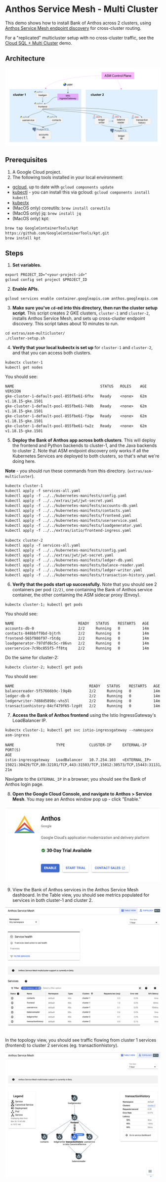 # Anthos Service Mesh - Multi Cluster

This demo shows how to install Bank of Anthos across 2 clusters, using [Anthos Service Mesh endpoint discovery](https://cloud.google.com/service-mesh/docs/managed-control-plane#configure_endpoint_discovery_only_for_multi-cluster_installations) for cross-cluster routing.

For a "replicated" multicluster setup with no cross-cluster traffic, see the [Cloud SQL + Multi Cluster](/extras/cloudsql-multicluster) demo.

## Architecture

![architecture](screenshots/architecture.png)

## Prerequisites

1. A Google Cloud project.
2. The following tools installed in your local environment:

- [gcloud](https://cloud.google.com/sdk/docs/install), up to date with `gcloud components update`
- [kubectl](https://cloud.google.com/sdk/gcloud/reference/components/install) - you can install this via gcloud: `gcloud components install kubectl`
- [kubectx](https://github.com/ahmetb/kubectx#installation)
- (MacOS only) coreutils: `brew install coreutils`
- (MacOS only) jq: `brew install jq`
- (MacOS only) kpt:

```
brew tap GoogleContainerTools/kpt https://github.com/GoogleContainerTools/kpt.git
brew install kpt
```

## Steps

1. **Set variables.**

```
export PROJECT_ID="<your-project-id>"
gcloud config set project $PROJECT_ID
```

2. **Enable APIs.**

```
gcloud services enable container.googleapis.com anthos.googleapis.com
```

3. **Make sure you've `cd`-ed into this directory, then run the cluster setup script**. This script creates 2 GKE clusters, `cluster-1` and `cluster-2`, installs Anthos Service Mesh, and sets up cross-cluster endpoint discovery. This script takes about 10 minutes to run.

```
cd extras/asm-multicluster/
./cluster-setup.sh
```

4. **Verify that your local kubectx is set up** for `cluster-1` and `cluster-2`, and that you can access both clusters.

```
kubectx cluster-1
kubectl get nodes
```

You should see:

```
NAME                                       STATUS   ROLES    AGE   VERSION
gke-cluster-1-default-pool-855fbe61-6fhx   Ready    <none>   62m   v1.18.15-gke.1501
gke-cluster-1-default-pool-855fbe61-748b   Ready    <none>   62m   v1.18.15-gke.1501
gke-cluster-1-default-pool-855fbe61-f3qw   Ready    <none>   62m   v1.18.15-gke.1501
gke-cluster-1-default-pool-855fbe61-tw2z   Ready    <none>   62m   v1.18.15-gke.1501
```

5. **Deploy the Bank of Anthos app across both clusters**. This will deploy the frontend and Python backends to cluster-1, and the Java backends to cluster 2. Note that ASM endpoint discovery only works if all the Kubernetes Services are deployed to both clusters, so that's what we're doing here.

**Note** - you should run these commands from this directory. (`extras/asm-multicluster`).

```
kubectx cluster-1
kubectl apply -f services-all.yaml
kubectl apply -f ../../kubernetes-manifests/config.yaml
kubectl apply -f ../../extras/jwt/jwt-secret.yaml
kubectl apply -f ../../kubernetes-manifests/accounts-db.yaml
kubectl apply -f ../../kubernetes-manifests/contacts.yaml
kubectl apply -f ../../kubernetes-manifests/frontend.yaml
kubectl apply -f ../../kubernetes-manifests/userservice.yaml
kubectl apply -f ../../kubernetes-manifests/loadgenerator.yaml
kubectl apply -f ../../extras/istio/frontend-ingress.yaml

kubectx cluster-2
kubectl apply -f services-all.yaml
kubectl apply -f ../../kubernetes-manifests/config.yaml
kubectl apply -f ../../extras/jwt/jwt-secret.yaml
kubectl apply -f ../../kubernetes-manifests/ledger-db.yaml
kubectl apply -f ../../kubernetes-manifests/balance-reader.yaml
kubectl apply -f ../../kubernetes-manifests/ledger-writer.yaml
kubectl apply -f ../../kubernetes-manifests/transaction-history.yaml
```

6. **Verify that the pods start up successfully.** Note that you should see 2 containers per pod `(2/2)`, one containing the Bank of Anthos service container, the other containing the ASM sidecar proxy (Envoy).

```
kubectx cluster-1; kubectl get pods
```

You should see:

```
NAME                             READY   STATUS    RESTARTS   AGE
accounts-db-0                    2/2     Running   0          14m
contacts-848bbff9bd-bjtrh        2/2     Running   0          14m
frontend-565f986f97-r5tdq        2/2     Running   0          14m
loadgenerator-797dfd6c5c-r86vn   2/2     Running   0          14m
userservice-7c9bc855f5-ff8tq     2/2     Running   0          14m
```

Do the same for cluster-2:

```
kubectx cluster-2; kubectl get pods
```

You should see:

```
NAME                                  READY   STATUS    RESTARTS   AGE
balancereader-5f57666b9c-l9q4b        2/2     Running   0          14m
ledger-db-0                           2/2     Running   0          14m
ledgerwriter-7d88d5898c-vhs5l         2/2     Running   0          14m
transactionhistory-84cf479f65-lzgdt   2/2     Running   0          14m
```

7. **Access the Bank of Anthos frontend** using the Istio IngressGateway's LoadBalancer IP.

```
kubectx cluster-1; kubectl get svc istio-ingressgateway --namespace asm-ingress

NAME                   TYPE           CLUSTER-IP     EXTERNAL-IP     PORT(S)                                                                      AGE
istio-ingressgateway   LoadBalancer   10.7.254.103   <EXTERNAL_IP>  15021:30429/TCP,80:32101/TCP,443:31503/TCP,15012:30573/TCP,15443:31131/TCP   21m
```

Navigate to the `EXTERNAL_IP` in a browser; you should see the Bank of Anthos login page.

8. **Open the Google Cloud Console, and navigate to Anthos > Service Mesh**. You may see an Anthos window pop up - click "Enable."

![enable anthos](screenshots/enable-anthos.png)

9. View the Bank of Anthos services in the Anthos Service Mesh dashboard. In the Table view, you should see metrics populated for services in both cluster-1 and cluster 2.

![table](screenshots/asm-table.png)

In the topology view, you should see traffic flowing from cluster 1 services (frontend) to cluster 2 services (eg. transactionhistory).

![topology](screenshots/asm-topology.png)
